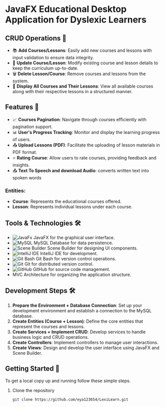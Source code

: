 # JavaFX Educational Desktop Application for Dyslexic Learners




## CRUD Operations 🚀
- 📚 **Add Courses/Lessons**: Easily add new courses and lessons with input validation to ensure data integrity.
- 📝 **Update Course/Lesson**: Modify existing course and lesson details to keep the curriculum up-to-date.
- 🗑 **Delete Lesson/Course**: Remove courses and lessons from the system.
- 📖 **Display All Courses and Their Lessons**: View all available courses along with their respective lessons in a structured manner.
## Features 🚀
- 📈 **Courses Pagination**: Navigate through courses efficiently with pagination support.
- 📊 **User's Progress Tracking**: Monitor and display the learning progress of users.
- 📤 **Upload Lessons (PDF)**: Facilitate the uploading of lesson materials in PDF format.
- ⭐ **Rating Course**: Allow users to rate courses, providing feedback and insights.
- 📤 **Text To Speech and download Audio**: converts written text into spoken words 

### Entities:
- **Course**: Represents the educational courses offered.
- **Lesson**: Represents individual lessons under each course.

## Tools & Technologies 🛠

- ![JavaFx](https://img.shields.io/badge/-JavaFX-007396?style=flat&logo=java) JavaFX for the graphical user interface.
- ![MySQL](https://img.shields.io/badge/-MySQL-4479A1?style=flat&logo=mysql) MySQL Database for data persistence.
- ![Scene Builder](https://img.shields.io/badge/-Scene%20Builder-FFCA28?style=flat&logo=java) Scene Builder for designing UI components.
- ![IntelliJ IDE](https://img.shields.io/badge/-IntelliJ%20IDE-000000?style=flat&logo=intellij-idea) IntelliJ IDE for development.
- ![Git Bash](https://img.shields.io/badge/-Git%20Bash-4EAA25?style=flat&logo=git) Git Bash for version control operations.
- ![Git](https://img.shields.io/badge/-Git-F05032?style=flat&logo=git) Git for distributed version control.
- ![GitHub](https://img.shields.io/badge/-GitHub-181717?style=flat&logo=github) GitHub for source code management.
- MVC Architecture for organizing the application structure.

## Development Steps 🛠

1. **Prepare the Environment + Database Connection**: Set up your development environment and establish a connection to the MySQL database.
2. **Create Entities (Course + Lesson)**: Define the core entities that represent the courses and lessons.
3. **Create Services + Implement CRUD**: Develop services to handle business logic and CRUD operations.
4. **Create Controllers**: Implement controllers to manage user interactions.
5. **Create Views**: Design and develop the user interface using JavaFX and Scene Builder.

## Getting Started 🌟

To get a local copy up and running follow these simple steps.

1. Clone the repository
   ```sh
   git clone https://github.com/eya123654/LexiLearn.git
